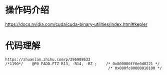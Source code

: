 # 操作码介绍 #  
https://docs.nvidia.com/cuda/cuda-binary-utilities/index.html#kepler


# 代码理解 #  

    https://zhuanlan.zhihu.com/p/296908633
    /*1190*/    @P0 FADD.FTZ R13, -R14, -RZ ;    /* 0x800000ff0e0d0221 */
                                                  /* 0x000fc80000010100 */
                                                  
    
